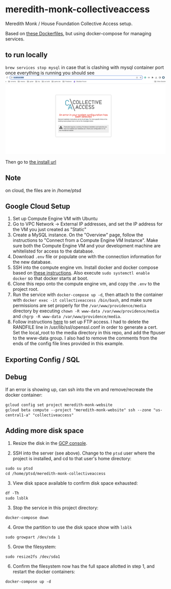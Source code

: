 # meredith-monk-collectiveaccess

Meredith Monk / House Foundation Collective Access setup.

Based on [these Dockerfiles](https://github.com/artturimatias/CollectiveAccess),
but using docker-compose for managing services.

## to run locally

`brew services stop mysql` in case that is clashing with mysql container port
once everything is running you should see
![Alt text](image.png)

Then go to [the install url](http://localhost:666/providence/install/)

## Note

on cloud, the files are in /home/ptsd

## Google Cloud Setup

1. Set up Compute Engine VM with Ubuntu
2. Go to VPC Network -> External IP addresses, and set the IP address for the VM
   you just created as "Static"
3. Create a MySQL instance. On the "Overview" page, follow the instructions to
   "Connect from a Compute Engine VM Instance". Make sure both the Compute
   Engine VM and your development machine are whitelisted for access to the
   database.
4. Download `.env` file or populate one with the connection information for the
   new database.
5. SSH into the compute engine vm. Install docker and docker compose based on
   [these instructions](https://docs.mattermost.com/install/prod-docker.html).
   Also execute `sudo systemctl enable docker` so that docker starts at boot.
6. Clone this repo onto the compute engine vm, and copy the `.env` to the
   project root.
7. Run the service with `docker-compose up -d`, then attach to the container
   with `docker exec -it collectiveaccess /bin/bash`, and make sure permissions
   are set properly for the `/var/www/providence/media` directory by executing
   `chown -R www-data /var/www/providence/media` and `chgrp -R www-data
   /var/www/providence/media`.
8. Follow instructions
   [here](https://rogulski.it/blog/ftp-on-google-compute-enigne/) to set up FTP access. I had to delete the RANDFILE
   line in /usr/lib/ssl/openssl.conf in order to generate a cert. Set the
   local_root to the media directory in this repo, and add the ftpuser to the
   www-data group. I also had to remove the comments from the ends of the config
   file lines provided in this example.

## Exporting Config / SQL

## Debug

If an error is showing up, can ssh into the vm and remove/recreate the docker container:

```
gcloud config set project meredith-monk-website
gcloud beta compute --project "meredith-monk-website" ssh --zone "us-central1-a" "collectiveaccess"
```

## Adding more disk space

1. Resize the disk in the [GCP console](https://console.cloud.google.com/compute/disksDetail/zones/us-central1-a/disks/collectiveaccess-standard?project=meredith-monk-website).

2. SSH into the server (see above). Change to the `ptsd` user where the project is installed, and cd to that user's home directory:

```
sudo su ptsd
cd /home/ptsd/meredith-monk-collectiveaccess
```

3. View disk space available to confirm disk space exhausted:

```
df -Th
sudo lsblk
```

3. Stop the service in this project directory:

```
docker-compose down
```

4. Grow the partition to use the disk space show with `lsblk`
```
sudo growpart /dev/sda 1
```

5. Grow the filesystem:
```
sudo resize2fs /dev/sda1
```

6. Confirm the filesystem now has the full space allotted in step 1, and restart the docker containers:

```
docker-compose up -d
```

